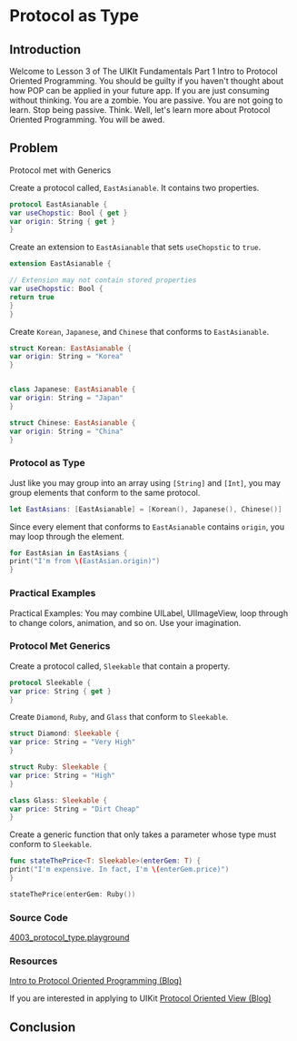 # Protocol as Type

## Introduction
Welcome to Lesson 3 of The UIKIt Fundamentals Part 1 Intro to Protocol Oriented Programming. You should be guilty if you haven't thought about how POP can be applied in your future app. If you are just consuming without thinking. You are a zombie. You are passive. You are not going to learn. Stop being passive. Think. Well, let's learn more about Protocol Oriented Programming. You will be awed.

## Problem
Protocol met with Generics

Create a protocol called, `EastAsianable`. It contains two properties.

```swift
protocol EastAsianable {
var useChopstic: Bool { get }
var origin: String { get }
}
```

Create an extension to `EastAsianable` that sets `useChopstic` to `true`.

```swift
extension EastAsianable {

// Extension may not contain stored properties
var useChopstic: Bool {
return true
}
}
```

Create `Korean`, `Japanese`, and `Chinese` that conforms to `EastAsianable`.
```swift
struct Korean: EastAsianable {
var origin: String = "Korea"
}


class Japanese: EastAsianable {
var origin: String = "Japan"
}

struct Chinese: EastAsianable {
var origin: String = "China"
}
```

### Protocol as Type
Just like you may group into an array using `[String]` and `[Int]`, you may group elements that conform to the same protocol.

```swift
let EastAsians: [EastAsianable] = [Korean(), Japanese(), Chinese()]
```

Since every element that conforms to `EastAsianable` contains `origin`, you may loop through the element.

```swift
for EastAsian in EastAsians {
print("I'm from \(EastAsian.origin)")
}
```

### Practical Examples
Practical Examples: You may combine UILabel, UIImageView, loop through to change colors, animation, and so on. Use your imagination.

### Protocol Met Generics
Create a protocol called, `Sleekable` that contain a property.
```swift
protocol Sleekable {
var price: String { get }
}
```

Create `Diamond`, `Ruby`, and `Glass` that conform to `Sleekable`.

```swift
struct Diamond: Sleekable {
var price: String = "Very High"
}

struct Ruby: Sleekable {
var price: String = "High"
}

class Glass: Sleekable {
var price: String = "Dirt Cheap"
}
```

Create a generic function that only takes a parameter whose type must conform to `Sleekable`.
```swift
func stateThePrice<T: Sleekable>(enterGem: T) {
print("I'm expensive. In fact, I'm \(enterGem.price)")
}

stateThePrice(enterGem: Ruby())
```

### Source Code
[4003_protocol_type.playground](https://www.dropbox.com/sh/vvy34bgbyio7k4p/AADYOs3OUaU38RSdN4HaG4OWa?dl=0)


### Resources

[Intro to Protocol Oriented Programming  (Blog)](https://medium.com/ios-geek-community/introduction-to-protocol-oriented-programming-in-swift-b358fe4974f#.cwpeva7h8)

If you are interested in applying to UIKit
[Protocol Oriented View (Blog)](https://medium.com/ios-geek-community/protocol-oriented-programming-view-in-swift-3-8bcb3305c427#.pbyihqrsa)


## Conclusion
